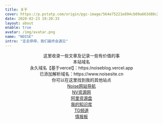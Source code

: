 ```yaml
---
title: 关于
cover: https://p.pstatp.com/origin/pgc-image/564e75221e894cb09a663d88c31b257f
date: 2020-02-23 19:20:33
layout: about
enable: true
avatar: /img/avatar.png
name: "NOISE"
intro: "走走停停，我们最终会遇见"
---
```


<center>这里收录一些文章及记录一些有价值的事</center>



<center>本站域名</center>



<center>永久域名【基于vercel】：https:/noiseblog.vercel.app</center>

<center>已添加解析域名：https://www.noisesite.cn</center>



<center>你可以在这里找到我的其他站点</center>

<center> <a href="https://noisedh.cn/" target="_blank" class="btn btn-secondary col-lg-4">Noise网站导航</a></center>

<center> <a href="https://noisevip.cn/" target="_blank" class="btn btn-secondary col-lg-4">NV资源网</a></center>

<center>  <a href="https://noisefx.cn/" target="_blank" class="btn btn-secondary col-lg-4"> 阿里资源盘</a></center>

<center> <a href="https://ppnoise.notion.site/NOISE-243b8193062f4bf0b23990e19e6f946d/" target="_blank" class="btn btn-secondary col-lg-4">我的知识库</a></center>

<center> <a href="https://t.me/quanshoulu/" target="_blank" class="btn btn-secondary col-lg-4">TG频道</a></center>

<center> <a href="https://qingbaoban.cn" target="_blank" class="btn btn-secondary col-lg-4">情报板</a></center>

